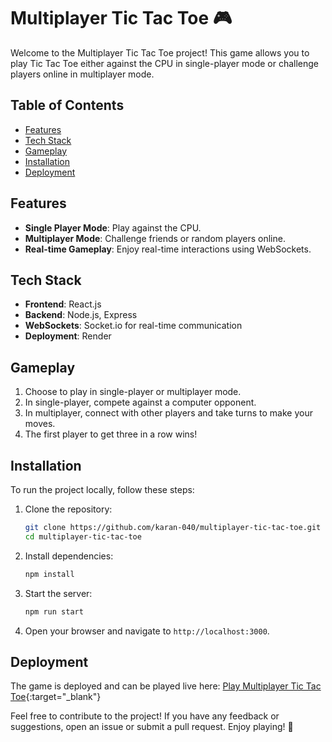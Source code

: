 # Multiplayer Tic Tac Toe 🎮

Welcome to the Multiplayer Tic Tac Toe project! This game allows you to play Tic Tac Toe either against the CPU in single-player mode or challenge players online in multiplayer mode.

## Table of Contents

- [Features](#features)
- [Tech Stack](#tech-stack)
- [Gameplay](#gameplay)
- [Installation](#installation)
- [Deployment](#deployment)

## Features

- **Single Player Mode**: Play against the CPU.
- **Multiplayer Mode**: Challenge friends or random players online.
- **Real-time Gameplay**: Enjoy real-time interactions using WebSockets.

## Tech Stack

- **Frontend**: React.js
- **Backend**: Node.js, Express
- **WebSockets**: Socket.io for real-time communication
- **Deployment**: Render

## Gameplay

1. Choose to play in single-player or multiplayer mode.
2. In single-player, compete against a computer opponent.
3. In multiplayer, connect with other players and take turns to make your moves.
4. The first player to get three in a row wins!

## Installation

To run the project locally, follow these steps:

1. Clone the repository:
   ```bash
   git clone https://github.com/karan-040/multiplayer-tic-tac-toe.git
   cd multiplayer-tic-tac-toe
   ```
2. Install dependencies:
   ```bash
   npm install
   ```
3. Start the server:
   ```bash
   npm run start
   ```
4. Open your browser and navigate to `http://localhost:3000`.

## Deployment

The game is deployed and can be played live here: [Play Multiplayer Tic Tac Toe](https://multiplayer-tic-tac-toe-w3ko.onrender.com){:target="\_blank"}

Feel free to contribute to the project! If you have any feedback or suggestions, open an issue or submit a pull request. Enjoy playing! 🎉
